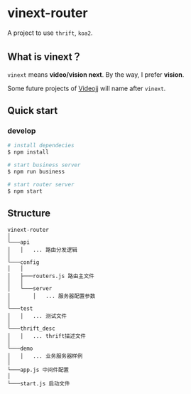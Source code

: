 # vinext-router

A project to use `thrift`, `koa2`.

## What is vinext？

`vinext` means **video/vision next**. By the way, I prefer **vision**.

Some future projects of [Videojj](http://videojj.com) will name after `vinext`.

## Quick start

### develop

```bash
# install dependecies
$ npm install

# start business server
$ npm run business

# start router server
$ npm start
```

## Structure

```
vinext-router
│
└───api
│   │   ... 路由分发逻辑
│
└───config
│   │
│   ├───routers.js 路由主文件
│   │
│   └───server
│       │   ... 服务器配置参数
│
└───test
│   │   ... 测试文件
│
└───thrift_desc
│   │   ... thrift描述文件
│
└───demo
│   │   ... 业务服务器样例
│
└───app.js 中间件配置
│
└───start.js 启动文件
```